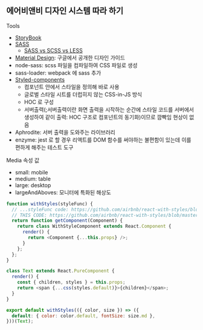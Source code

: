 ## 에어비앤비 디자인 시스템 따라 하기

Tools

- [StoryBook](https://storybook.js.org)
- [SASS](https://sass-guidelin.es)
  - [SASS vs SCSS vs LESS](https://goohwang.tistory.com/5)
- [Material Design](https://materializecss.com): 구글에서 공개한 디자인 가이드
- node-sass: scss 파일을 컴파일하여 CSS 파일로 생성
- sass-loader: webpack 에 sass 추가
- [Styled-components](https://styled-components.com)
  - 컴포넌트 안에서 스타일을 정의해 바로 사용
  - 글로벌 스타일 시트를 더럽히지 않는 CSS-in-JS 방식
  - HOC 로 구성
  - 서버출력(;서버출력이란 화면 출력을 시작하는 순간에 스타일 코드를 서버에서 생성하여 같이 출력: HOC 구조로 컴포넌트의 동기화)이므로 깜빡임 현상이 없음
- Aphrodite: 서버 출력을 도와주는 라이브러리
- enzyme: jest 로 할 경우 리액트를 DOM 함수를 써야하는 불편함이 있는데 이를 편하게 해주는 테스트 도구

Media 속성 값

- small: mobile
- medium: table
- large: desktop
- largeAndAboves: 모니터에 특화된 해상도

```javascript
function withStyles(styleFunc) {
  // ...styleFunc code: https://github.com/airbnb/react-with-styles/blob/master/src/withStyles.jsx#L193
  // THIS CODE: https://github.com/airbnb/react-with-styles/blob/master/src/withStyles.jsx#L122
  return function getComponent(Component) {
    return class WithStyleComponent extends React.Component {
      render() {
        return <Component {...this.props} />;
      }
    };
  };
}

class Text extends React.PureComponent {
  render() {
    const { children, styles } = this.props;
    return <span {...css(styles.default)}>{children}</span>;
  }
}

export default withStyles(({ color, size }) => ({
  default: { color: color.default, fontSize: size.md },
}))(Text);
```
